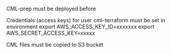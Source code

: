 CML-prep must be deployed before

Credentials (access keys) for user cml-terraform must be set in environment
export AWS_ACCESS_KEY_ID=xxxxxxx
export AWS_SECRET_ACCESS_KEY=xxxxx

CML files must be copied to S3 bucket
 